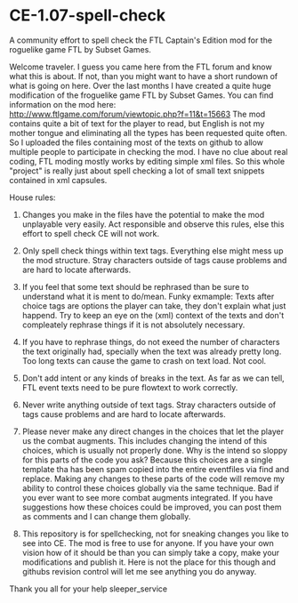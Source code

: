 CE-1.07-spell-check
===================

A community effort to spell check the FTL Captain's Edition mod for the roguelike game FTL by Subset Games.

Welcome traveler. I guess you came here from the FTL forum and know what this is about. 
If not, than you might want to have a short rundown of what is going on here.
Over the last months I have created a quite huge modification of the froguelike game FTL by Subset Games. You can find information on the mod here:
http://www.ftlgame.com/forum/viewtopic.php?f=11&t=15663
The mod contains quite a bit of text for the player to read, but English is not my mother tongue and eliminating all the types has been requested quite often.
So I uploaded the files containing most of the texts on github to allow multiple people to participate in checking the mod.
I have no clue about real coding, FTL moding mostly works by editing simple xml files. 
So this whole "project" is really just about spell checking a lot of small text snippets contained in xml capsules.



House rules:

1. Changes you make in the files have the potential to make the mod unplayable very easily. 
Act responsible and observe this rules, else this effort to spell check CE will not work.

2. Only spell check things within text tags. Everything else might mess up the mod structure. Stray characters outside of tags cause problems and are hard to locate afterwards.

3. If you feel that some text should be rephrased than be sure to understand what it is ment to do/mean. Funky exmample: Texts after choice tags are options the player can take, they don't explain what just happend. Try to keep an eye on the (xml) context of the texts and don't compleately rephrase things if it is not absolutely necessary.

4. If you have to rephrase things, do not exeed the number of characters the text originally had, 
specially when the text was already pretty long. Too long texts can cause the game to crash on text load. Not cool.

5. Don't add intent or any kinds of breaks in the text. As far as we can tell, FTL event texts need to be pure flowtext to work correctly.

6. Never write anything outside of text tags. Stray characters outside of tags cause problems and are hard to locate afterwards.

7. Please never make any direct changes in the choices that let the player us the combat augments. This includes changing the intend of this choices, which is usually not properly done. Why is the intend so sloppy for this parts of the code you ask? Because this choices are a single template tha has been spam copied into the entire eventfiles via find and replace. Making any changes to these parts of the code will remove my ability to control these choices globally via the same technique. Bad if you ever want to see more combat augments integrated. If you have suggestions how these choices could be improved, you can post them as comments and I can change them globally.

8. This repository is for spellchecking, not for sneaking changes you like to see into CE. The mod is free to use for anyone. If you have your own vision how of it should be than you can simply take a copy, make your modifications and publish it. Here is not the place for this though and githubs revision control will let me see anything you do anyway.




Thank you all for your help
sleeper_service
